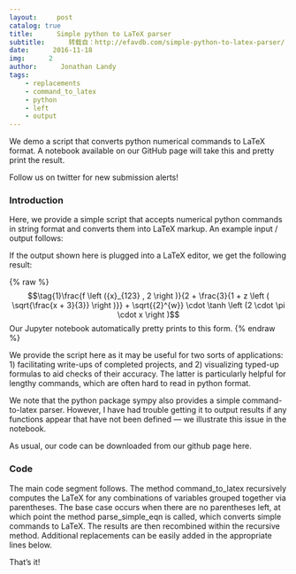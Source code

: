 ```yaml
---
layout:     post
catalog: true
title:      Simple python to LaTeX parser
subtitle:      转载自：http://efavdb.com/simple-python-to-latex-parser/
date:      2016-11-18
img:      2
author:      Jonathan Landy
tags:
    - replacements
    - command_to_latex
    - python
    - left
    - output
---
```


We demo a script that converts python numerical commands to LaTeX format. A notebook available on our GitHub page will take this and pretty print the result. 

Follow us on twitter for new submission alerts!

### Introduction

Here, we provide a simple script that accepts numerical python commands in string format and converts them into LaTeX markup. An example input / output follows:

If the output shown here is plugged into a LaTeX editor, we get the following result:

{% raw %}
$$\tag{1}\frac{f \left ({x}_{123} , 2 \right )}{2 + \frac{3}{1 + z \left ( \sqrt{\frac{x + 3}{3}} \right )}} + \sqrt{{2}^{w}} \cdot \tanh \left (2 \cdot \pi \cdot x \right )$$Our Jupyter notebook automatically pretty prints to this form.
{% endraw %}

We provide the script here as it may be useful for two sorts of applications: 1) facilitating write-ups of completed projects, and 2) visualizing typed-up formulas to aid checks of their accuracy. The latter is particularly helpful for lengthy commands, which are often hard to read in python format.

We note that the python package sympy also provides a simple command-to-latex parser. However, I have had trouble getting it to output results if any functions appear that have not been defined — we illustrate this issue in the notebook.

As usual, our code can be downloaded from our github page here. 

### Code

The main code segment follows. The method command_to_latex recursively computes the LaTeX for any combinations of variables grouped together via parentheses. The base case occurs when there are no parentheses left, at which point the method parse_simple_eqn is called, which converts simple commands to LaTeX. The results are then recombined within the recursive method. Additional replacements can be easily added in the appropriate lines below.

That’s it!
